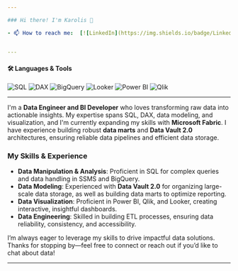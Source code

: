 ```yaml
---

### Hi there! I'm Karolis 👋

- 📫 How to reach me:  [![LinkedIn](https://img.shields.io/badge/LinkedIn-0077B5?style=for-the-badge&logo=linkedin&logoColor=white)](https://www.linkedin.com/in/karolis-markovas-950383222/)


---
```


#### 🛠️ Languages & Tools
![SQL](https://img.shields.io/badge/SQL-4479A1?style=for-the-badge&logo=postgresql&logoColor=white)
![DAX](https://img.shields.io/badge/DAX-228B22?style=for-the-badge&logo=microsoftpowerbi&logoColor=white)
![BigQuery](https://img.shields.io/badge/BigQuery-4285F4?style=for-the-badge&logo=googlecloud&logoColor=white)
![Looker](https://img.shields.io/badge/Looker-4285F4?style=for-the-badge&logo=looker&logoColor=white)
![Power BI](https://img.shields.io/badge/PowerBI-F2C811?style=for-the-badge&logo=powerbi&logoColor=black)
![Qlik](https://img.shields.io/badge/Qlik-31B57A?style=for-the-badge&logo=qlik&logoColor=white)

---

I'm a **Data Engineer and BI Developer** who loves transforming raw data into actionable insights. My expertise spans SQL, DAX, data modeling, and visualization, and I'm currently expanding my skills with **Microsoft Fabric**. I have experience building robust **data marts** and **Data Vault 2.0** architectures, ensuring reliable data pipelines and efficient data storage.

### My Skills & Experience

- **Data Manipulation & Analysis**: Proficient in SQL for complex queries and data handling in SSMS and BigQuery.
- **Data Modeling**: Experienced with **Data Vault 2.0** for organizing large-scale data storage, as well as building data marts to optimize reporting.
- **Data Visualization**: Proficient in Power BI, Qlik, and Looker, creating interactive, insightful dashboards.
- **Data Engineering**: Skilled in building ETL processes, ensuring data reliability, consistency, and accessibility.

I’m always eager to leverage my skills to drive impactful data solutions. Thanks for stopping by—feel free to connect or reach out if you’d like to chat about data!

---
